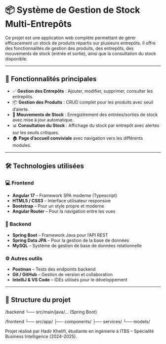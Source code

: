 # 📦 Système de Gestion de Stock Multi-Entrepôts

Ce projet est une application web complète permettant de gérer efficacement un stock de produits répartis sur plusieurs entrepôts. Il offre des fonctionnalités de gestion des produits, des entrepôts, des mouvements de stock (entrée et sortie), ainsi que la consultation du stock disponible.

---

## 🧾 Fonctionnalités principales

- ✅ **Gestion des Entrepôts** : Ajouter, modifier, supprimer, consulter les entrepôts.
- 📦 **Gestion des Produits** : CRUD complet pour les produits avec seuil d’alerte.
- 🔄 **Mouvements de Stock** : Enregistrement des entrées/sorties de stock avec mise à jour automatique.
- 📊 **Consultation du Stock** : Affichage du stock par entrepôt avec alertes sur les seuils critiques.
- 🏠 **Page d’accueil conviviale** avec navigation vers les différents modules.

---

## 🛠️ Technologies utilisées

### 💻 Frontend
- **Angular 17** – Framework SPA moderne (Typescript)
- **HTML5 / CSS3** – Interface utilisateur responsive
- **Bootstrap** – Pour un style propre et moderne
- **Angular Router** – Pour la navigation entre les vues

### 🧩 Backend
- **Spring Boot** – Framework Java pour l’API REST
- **Spring Data JPA** – Pour la gestion de la base de données
- **MySQL** – Système de gestion de base de données relationnelle

### ⚙️ Autres outils
- **Postman** – Tests des endpoints backend
- **Git / GitHub** – Gestion de version et collaboration
- **IntelliJ & VS Code** – IDEs utilisés pour le développement

---

## 📁 Structure du projet
/backend
└── src/main/java/... (Spring Boot)

/frontend
└── src/app/
├── components/
├── services/
└── models/

Projet réalisé par Hadir Khelifi, étudiante en ingénierie à ITBS – Spécialité Business Intelligence (2024-2025).


